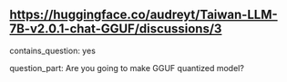 ## https://huggingface.co/audreyt/Taiwan-LLM-7B-v2.0.1-chat-GGUF/discussions/3

contains_question: yes

question_part: Are you going to make GGUF quantized model?